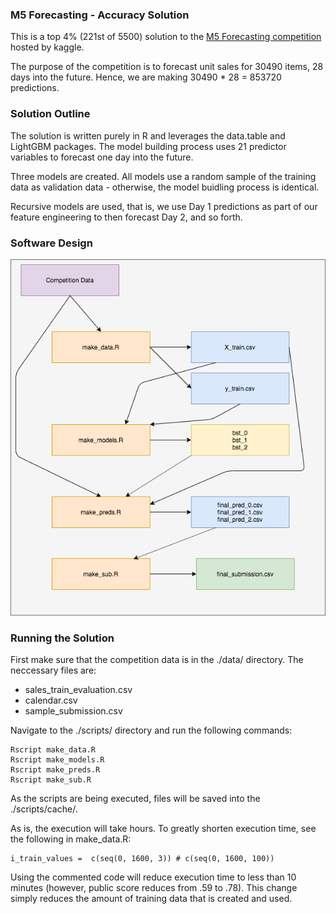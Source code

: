 ### M5 Forecasting - Accuracy Solution
  
This is a top 4% (221st of 5500) solution to the [M5 Forecasting competition](https://www.kaggle.com/c/m5-forecasting-accuracy) hosted by kaggle.  
  
The purpose of the competition is to forecast unit sales for 30490 items, 28 days into the future. Hence, we are making 30490 * 28 = 853720 predictions.  
  
### Solution Outline
The solution is written purely in R and leverages the data.table and LightGBM packages. The model building process uses 21 predictor variables to forecast one day into the future.  

Three models are created. All models use a random sample of the training data as validation data - otherwise, the model buidling process is identical.  
  
Recursive models are used, that is, we use Day 1 predictions as part of our feature engineering to then forecast Day 2, and so forth.  

### Software Design

![](./readme_figures/software_design.png)

### Running the Solution
First make sure that the competition data is in the ./data/ directory. The neccessary files are:  

* sales\_train_evaluation.csv  
* calendar.csv  
* sample_submission.csv  
  
Navigate to the ./scripts/ directory and run the following commands:  

```
Rscript make_data.R  
Rscript make_models.R 
Rscript make_preds.R
Rscript make_sub.R  
```
As the scripts are being executed, files will be saved into the ./scripts/cache/.  
  
As is, the execution will take hours. To greatly shorten execution time, see the following in make_data.R:  
  
```
i_train_values =  c(seq(0, 1600, 3)) # c(seq(0, 1600, 100))
```
  
Using the commented code will reduce execution time to less than 10 minutes (however, public score reduces from .59 to .78). This change simply reduces the amount of training data that is created and used.
